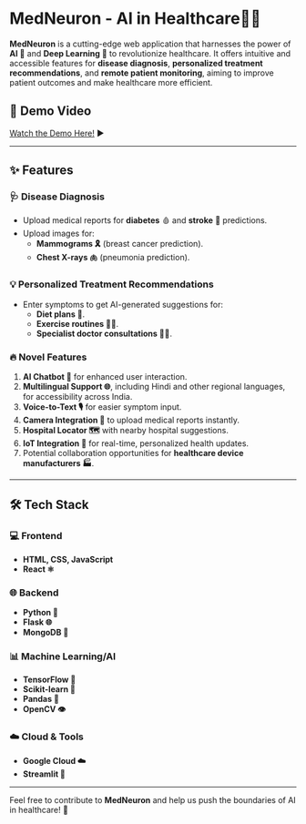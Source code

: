 # **MedNeuron** - AI in Healthcare🏥🤖

**MedNeuron** is a cutting-edge web application that harnesses the power of **AI 🤖** and **Deep Learning 🧠** to revolutionize healthcare. It offers intuitive and accessible features for **disease diagnosis**, **personalized treatment recommendations**, and **remote patient monitoring**, aiming to improve patient outcomes and make healthcare more efficient.  

## 🚀 **Demo Video**  
[Watch the Demo Here!](#) ▶️ 

---

## ✨ **Features**  

### 🩺 **Disease Diagnosis**  
- Upload medical reports for **diabetes** 🩸 and **stroke** 🧠 predictions.  
- Upload images for:  
  - **Mammograms 🎗️** (breast cancer prediction).  
  - **Chest X-rays 🫁** (pneumonia prediction).  

### 💡 **Personalized Treatment Recommendations**  
- Enter symptoms to get AI-generated suggestions for:  
  - **Diet plans 🥗**.  
  - **Exercise routines 🏋️‍♂️**.  
  - **Specialist doctor consultations 👩‍⚕️**.  

### 🔥 **Novel Features**  
1. **AI Chatbot 💬** for enhanced user interaction.  
2. **Multilingual Support 🌐**, including Hindi and other regional languages, for accessibility across India.  
3. **Voice-to-Text 🎙️** for easier symptom input.  
4. **Camera Integration 📸** to upload medical reports instantly.  
5. **Hospital Locator 🗺️** with nearby hospital suggestions.  
6. **IoT Integration 🔗** for real-time, personalized health updates.  
7. Potential collaboration opportunities for **healthcare device manufacturers 🏭**.  

---

## 🛠️ **Tech Stack**  

### 💻 **Frontend**  
- **HTML, CSS, JavaScript**  
- **React ⚛️**  

### 🌐 **Backend**  
- **Python 🐍**  
- **Flask 🌐**  
- **MongoDB 🍃**  

### 📊 **Machine Learning/AI**  
- **TensorFlow 🔢**  
- **Scikit-learn 📘**  
- **Pandas 🐼**  
- **OpenCV 👁️**  

### ☁️ **Cloud & Tools**  
- **Google Cloud ☁️**  
- **Streamlit 🚀**  

---

Feel free to contribute to **MedNeuron** and help us push the boundaries of AI in healthcare! 🚀  

